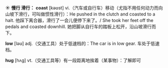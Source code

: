 ☀ <span class="category">**慢行 滑行：**</span>
<span class="vocabulary">**coast**</span> [kəʊst] 
<span class="definition">vi.（汽车或自行车）移动（尤指不用任何动力而向山坡下滑行，可叫做惯性滑行）：</span>He pushed in the clutch and coasted to a halt. 他踩下离合器，滑行了一会儿便停下来了。/ She took her feet off the pedals and coasted downhill. 她把脚从自行车的踏板上松开，沿山坡滑行而下。

<span class="vocabulary">**low**</span> [ləʊ] 
<span class="definition">adj.（交通工具）处于低速档的：</span>The car is in low gear. 车处于低速档。

<span class="vocabulary">**hug**</span> [hʌɡ] 
<span class="definition">vt.（交通工具等）有一段距离地挨着（某事物）：</span>了解即可
